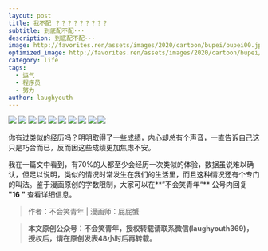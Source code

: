 ```yaml
---
layout: post
title: 我不配 ？？？？？？？？？
subtitle: 到底配不配···
description: 到底配不配···
image: http://favorites.ren/assets/images/2020/cartoon/bupei/bupei00.jpg
optimized_image: http://favorites.ren/assets/images/2020/cartoon/bupei/bupei00.jpg
category: life
tags:
  - 运气
  - 程序员
  - 努力
author: laughyouth
---
```


![](http://favorites.ren/assets/images/2020/cartoon/bupei/bupei01.jpg)
![](http://favorites.ren/assets/images/2020/cartoon/bupei/bupei02.jpg)
![](http://favorites.ren/assets/images/2020/cartoon/bupei/bupei03.jpg)
![](http://favorites.ren/assets/images/2020/cartoon/bupei/bupei04.jpg)
![](http://favorites.ren/assets/images/2020/cartoon/bupei/bupei05.jpg)
![](http://favorites.ren/assets/images/2020/cartoon/bupei/bupei06.jpg)
![](http://favorites.ren/assets/images/2020/cartoon/bupei/bupei07.jpg)
![](http://favorites.ren/assets/images/2020/cartoon/bupei/bupei08.jpg)
![](http://favorites.ren/assets/images/2020/cartoon/bupei/bupei09.jpg)
![](http://favorites.ren/assets/images/2020/cartoon/bupei/bupei10.jpg)

你有过类似的经历吗？明明取得了一些成绩，内心却总有个声音，一直告诉自己这只是巧合而已，反而因这些成绩更加焦虑不安。
 
我在一篇文中看到，有70%的人都至少会经历一次类似的体验，数据虽说难以确认，但足以说明，类似的情况时常发生在我们的生活里，而且这种情况还有个专门的叫法。鉴于漫画原创的字数限制，大家可以在**”不会笑青年“** 公号内回复 **"16 "** 查看详细信息。

>作者：不会笑青年 | 漫画师：屁屁蟹

>**本文原创公众号：不会笑青年，授权转载请联系微信(laughyouth369)，授权后，请在原创发表48小时后再转载。**


